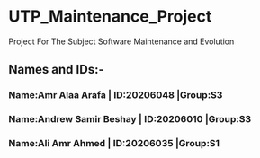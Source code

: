 # UTP_Maintenance_Project
Project For The Subject Software Maintenance and Evolution 

## Names and IDs:-
### Name:Amr Alaa Arafa          |    ID:20206048          |Group:S3
### Name:Andrew Samir Beshay     |    ID:20206010          |Group:S3 
### Name:Ali Amr Ahmed           |    ID:20206035          |Group:S1
